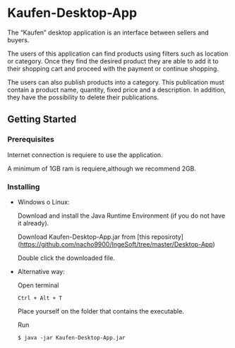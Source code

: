 # Kaufen-Desktop-App
The “Kaufen” desktop application is an interface between sellers and buyers.

The users of this application can find products using filters such as location or category. Once they find
the desired product they are able to add it to their shopping cart and proceed with the payment or continue shopping.

The users  can also publish products into a category. This publication must contain a product name, quantity, fixed price and a description. In addition, they have the possibility to delete their publications.


## Getting Started

### Prerequisites
Internet connection is requiere to use the application.

A minimum of 1GB ram is requiere,although we recommend 2GB.


### Installing
* Windows o Linux:

    Download and install the Java Runtime Environment (if you do not have it already).
    
    Download Kaufen-Desktop-App.jar from [this reposiroty] (https://github.com/nacho9900/IngeSoft/tree/master/Desktop-App)
    
    Double click the downloaded file.
    
        

* Alternative way:

    Open terminal
    ```
    Ctrl + Alt + T
    ```
    Place yourself on the folder that contains the executable.

    Run
    ```
    $ java -jar Kaufen-Desktop-App.jar
    ```


